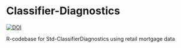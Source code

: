 # Classifier-Diagnostics
[![DOI](https://zenodo.org/badge/DOI/10.5281/zenodo.13799785.svg)](https://doi.org/10.5281/zenodo.13799785)

 R-codebase for Std-ClassifierDiagnostics using retail mortgage data
